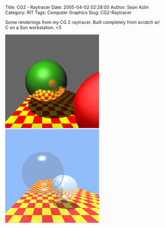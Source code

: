 Title: CG2 - Raytracer
Date: 2005-04-02 02:28:00
Author: Sean Azlin
Category: RIT
Tags: Computer Graphics
Slug: CG2-Raytracer

Some renderings from my CG 2 raytracer. Built completely from scratch w/
C on a Sun workstation. \<3

![Reflection](../images/reflection.jpg)
![Refraction](../images/refraction.jpg)


